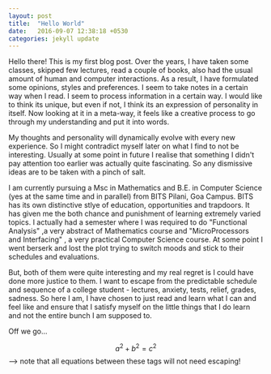```yaml
---
layout: post
title:  "Hello World"
date:   2016-09-07 12:38:18 +0530
categories: jekyll update
---
```


Hello there! This is my first blog post. Over the years, I have taken some classes, skipped few lectures, read a couple of books, also had the usual amount of human and computer interactions. As a result, I have formulated some opinions, styles and preferences. I seem to take notes in a certain way when I read. I seem to process information in a certain way. I would like to think its unique, but even if not, I think its an expression of personality in itself. Now looking at it in a meta-way, it feels like a creative process to go through my understanding and put it into words. 

My thoughts and personality will dynamically evolve with every new experience. So I might contradict myself later on what I find to not be interesting. Usually at some point in future I realise that something I didn't pay attention too earlier was actually quite fascinating. So any dismissive ideas are to be taken with a pinch of salt.

I am currently pursuing a Msc in Mathematics and B.E. in Computer Science (yes at the same time and in parallel) from BITS Pilani, Goa Campus. BITS has its own distinctive stlye of education, opportunities and trapdoors. It has given me the both chance and punishment of learning extremely varied topics. I actually had a semester where I was required to do "Functional Analysis" ,a very abstract of Mathematics course and "MicroProcessors and Interfacing" , a very practical Computer Science course. At some point I went berserk and lost the plot trying to switch moods and stick to their schedules and evaluations. 

But, both of them were quite interesting and my real regret is I could have done more justice to them. I want to escape from the predictable schedule and sequence of a college student - lectures, anxiety, tests, relief,  grades, sadness. So here I am, I have chosen to just read and learn what I can and feel like and ensure that I satisfy myself on the little things that I do learn and not the entire bunch I am supposed to. 

Off we go...

$$ a^2 + b^2 = c^2 $$ --> note that all equations between these tags will not need escaping! 

